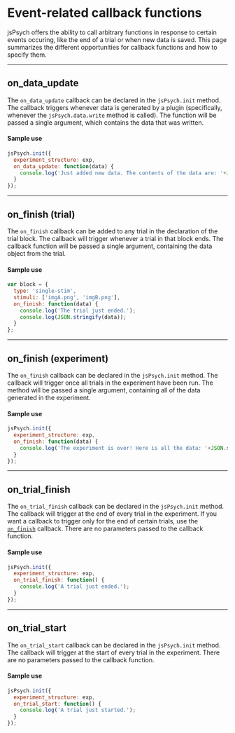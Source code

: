 # Event-related callback functions

jsPsych offers the ability to call arbitrary functions in response to certain events occuring, like the end of a trial or when new data is saved. This page summarizes the different opportunities for callback functions and how to specify them.

---

## on_data_update

The `on_data_update` callback can be declared in the `jsPsych.init` method. The callback triggers whenever data is generated by a plugin (specifically, whenever the `jsPsych.data.write` method is called). The function will be passed a single argument, which contains the data that was written.

#### Sample use
```javascript
jsPsych.init({
  experiment_structure: exp,
  on_data_update: function(data) {
    console.log('Just added new data. The contents of the data are: '+JSON.stringify(data));
  }
});
```
---

## on_finish (trial)

The `on_finish` callback can be added to any trial in the declaration of the trial block. The callback will trigger whenever a trial in that block ends. The callback function will be passed a single argument, containing the data object from the trial.

#### Sample use
```javascript
var block = {
  type: 'single-stim',
  stimuli: ['imgA.png', 'imgB.png'],
  on_finish: function(data) { 
    console.log('The trial just ended.');
    console.log(JSON.stringify(data));
  }
};
```
---

## on_finish (experiment)

The `on_finish` callback can be declared in the `jsPsych.init` method. The callback will trigger once all trials in the experiment have been run. The method will be passed a single argument, containing all of the data generated in the experiment.

#### Sample use
```javascript
jsPsych.init({
  experiment_structure: exp,
  on_finish: function(data) {
    console.log('The experiment is over! Here is all the data: '+JSON.stringify(data));
  }
});
```

---

## on_trial_finish

The `on_trial_finish` callback can be declared in the `jsPsych.init` method. The callback will trigger at the end of every trial in the experiment. If you want a callback to trigger only for the end of certain trials, use the [`on_finish`](#onfinishtrial) callback. There are no parameters passed to the callback function.

#### Sample use
```javascript
jsPsych.init({
  experiment_structure: exp,
  on_trial_finish: function() {
    console.log('A trial just ended.');
  }
});
```
---

## on_trial_start

The `on_trial_start` callback can be declared in the `jsPsych.init` method. The callback will trigger at the start of every trial in the experiment. There are no parameters passed to the callback function.

#### Sample use
```javascript
jsPsych.init({
  experiment_structure: exp,
  on_trial_start: function() {
    console.log('A trial just started.');
  }
});
```
